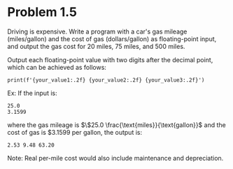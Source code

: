 # Problem 1.5

Driving is expensive. Write a program with a car's gas mileage (miles/gallon) and the cost of gas (dollars/gallon) as floating-point input, and output the gas cost for 20 miles, 75 miles, and 500 miles.

Output each floating-point value with two digits after the decimal point, which can be achieved as follows:

`print(f'{your_value1:.2f} {your_value2:.2f} {your_value3:.2f}')`

Ex: If the input is:

    25.0
    3.1599

where the gas mileage is $\$25.0 \frac{\text{miles}}{\text{gallon}}$ and the cost of gas is $\$3.1599 \text{ per gallon}$, the output is:

    2.53 9.48 63.20

Note: Real per-mile cost would also include maintenance and depreciation.